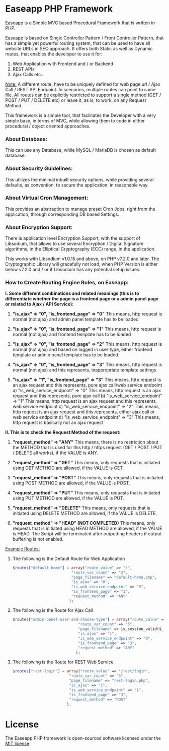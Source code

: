 # Easeapp PHP Framework

Easeapp is a Simple MVC based Procedural Framework that is written in PHP.

Easeapp is based on Single Controller Pattern / Front Controller Pattern, that has a simple yet powerful routing system, that can be used to have all website URLs in SEO approach. It offers both Static as well as Dynamic routes, that enables the developer to use it for:

1. Web Application with Frontend and / or Backend
2. REST APIs
3. Ajax Calls etc...

<u>Note:</u> A different route, have to be uniquely defined for web page url / Ajax Call / REST API Endpoint. In scenarios, multiple routes can point to same file. All routes can be explicitly restricted to support a single method (GET / POST / PUT / DELETE etc) or leave it, as is, to work, on any Request Method.

This framework is a simple tool, that facilitates the Developer with a very simple base, in terms of MVC, while allowing them to code in either procedural / object oriented approaches.

### About Database:
This can use any Database, while MySQL / MariaDB is chosen as default database.

### About Security Guidelines:
This utilizes the minimal inbuilt security options, while providing several defaults, as convention, to secure the application, in reasonable way.

### About Virtual Cron Management:
This provides an abstraction to manage preset Cron Jobs, right from the application, through corresponding DB based Settings.

### About Encryption Support:
There is application level Encryption Support, with the support of Libsodium, that allows to use several Encryption / Digital Signature algorithms, in the Elliptical Cryptography (ECC) range, in the application.

This works with Libsodium v1.0.15 and above, on PHP v7.2.0 and later. The Cryptographic Library will gracefully not load, when PHP Version is either below v7.2.0 and / or if Libsodium has any potential setup issues.


### How to Create Routing Engine Rules, on Easeapp:

 **I. Some different combinations and related meanings (this is to differentiate whether the page is a frontend page or a admin panel page or related to Ajax / API Service):**

 1) **"is_ajax" => "0", "is_frontend_page" => "0"**
 This means, http request is normal (not ajax) and admin panel template has to be loaded

 2) **"is_ajax" => "0", "is_frontend_page" => "1"**
 This means, http request is normal (not ajax) and frontend template has to be loaded

 3) **"is_ajax" => "0", "is_frontend_page" => "2"**
 This means, http request is normal (not ajax) and based on logged in user type, either frontend template or admin panel template has to be loaded

 4) **"is_ajax" => "0", "is_frontend_page" => "3"**
 This means, http request is normal (not ajax) and this represents, inappropriate template settings

 5) **"is_ajax" => "1", "is_frontend_page" => "3"**
 This means, http request is an ajax request and this represents, pure ajax call/web service endpoint
 a) "is_web_service_endpoint" => "0"
 This means, http request is an ajax request and this represents, pure ajax call
 b) "is_web_service_endpoint" => "1"
 This means, http request is an ajax request and this represents, web service endpoint
 c) "is_web_service_endpoint" => "2"
 This means, http request is an ajax request and this represents, either ajax call or web service endpoint
 d) "is_web_service_endpoint" => "3"
 This means, http request is basically not an ajax request
  



 **II. This is to check the Request Method of the request:**

 1) **"request_method" => "ANY"**
 This means, there is no restriction about the METHOD that is used for this http / https request (GET / POST / PUT / DELETE all works), if the VALUE is ANY.

 2) **"request_method" => "GET"**
 This means, only requests that is initiated using GET METHOD are allowed, if the VALUE is GET.

 3) **"request_method" => "POST"**
 This means, only requests that is initiated using POST METHOD are allowed, if the VALUE is POST.

 4) **"request_method" => "PUT"**
 This means, only requests that is initiated using PUT METHOD are allowed, if the VALUE is PUT.

 5) **"request_method" => "DELETE"**
 This means, only requests that is initiated using DELETE METHOD are allowed, if the VALUE is DELETE.

 6) **"request_method" => "HEAD" (NOT COMPLETED)**
 This means, only requests that is initiated using HEAD METHOD are allowed, if the VALUE is HEAD. The Script will be terminated after outputting headers if output buffering is not enabled.


 <u>Example Routes:</u>

 1) The following is the Default Route for Web Application

    ```php
	$routes["default-home"] = array("route_value" => "/",
							  "route_var_count" => "2",
							  "page_filename" => "default-home.php",
                              "is_ajax" => "0",
						      "is_web_service_endpoint" => "3",
                              "is_frontend_page" => "1",
                              "request_method" => "ANY"                                    
                             );
	```

2) The following is the Route for Ajax Call

    ```php
	$routes["admin-panel-user-add-choose-type"] = array("route_value" => "/admin-panel/user/add/choose-type",
								 "route_var_count" => "5",
								 "page_filename" => is_session_valid($_SESSION['loggedin'], "admin-panel-user-add-choose-type.php"),
								 "is_ajax" => "1",
						         "is_web_service_endpoint" => "0",
								 "is_frontend_page" => "3",
								 "request_method" => "ANY"                                    
								);
	```

3) The following is the Route for REST Web Service

    ```php
	$routes["rest-login"] = array("route_value" => "/rest/login",
							 "route_var_count" => "3",
							 "page_filename" => "rest-login.php",
							 "is_ajax" => "1",
                             "is_web_service_endpoint" => "1",
							 "is_frontend_page" => "3",
                             "request_method" => "POST"                                    
							);
	```

# License
The Easeapp PHP framework is open-sourced software licensed under the [MIT license](https://opensource.org/licenses/MIT "MIT License").
